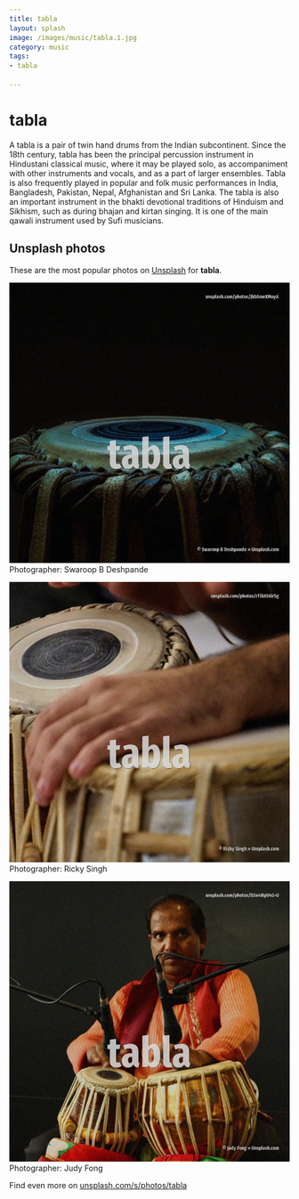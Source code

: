 ```yaml
---
title: tabla
layout: splash
image: /images/music/tabla.1.jpg
category: music
tags:
- tabla

---
```

# tabla

A tabla is a pair of twin hand drums from the Indian subcontinent.
Since the 18th century, tabla has been the principal percussion instrument in Hindustani classical 
music, where it may be played solo, as accompaniment with other instruments and vocals, and as a 
part of larger ensembles.
Tabla is also frequently played in popular and folk music performances in India, Bangladesh, 
Pakistan, Nepal, Afghanistan and Sri Lanka.
The tabla is also an important instrument in the bhakti devotional traditions of Hinduism and 
Sikhism, such as during bhajan and kirtan singing.
It is one of the main qawali instrument used by Sufi musicians.

 
## Unsplash photos
These are the most popular photos on [Unsplash](https://unsplash.com) for **tabla**.
 
![tabla](/images/music/tabla.1.jpg)
Photographer:  Swaroop B Deshpande
 
![tabla](/images/music/tabla.2.jpg)
Photographer:  Ricky Singh
 
![tabla](/images/music/tabla.3.jpg)
Photographer:  Judy Fong
 
Find even more on [unsplash.com/s/photos/tabla](https://unsplash.com/s/photos/tabla)
 
